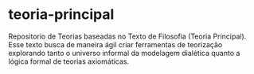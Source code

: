 # teoria-principal
Repositorio de Teorias baseadas no Texto de Filosofia (Teoria Principal). Esse texto busca de maneira ágil criar ferramentas de teorização explorando tanto o universo informal da modelagem dialética quanto a lógica formal de teorias axiomáticas.
